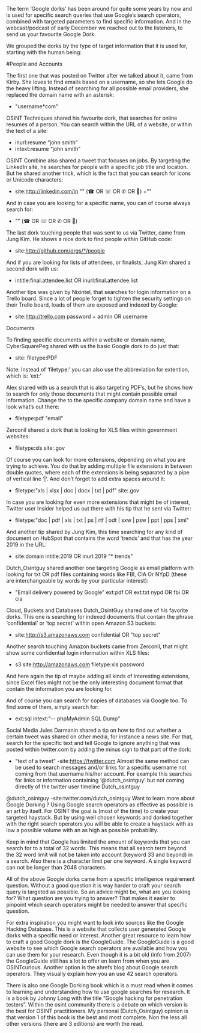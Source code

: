 The term ‘Google dorks’ has been around for quite some years by now and is used for specific search queries that use Google’s search operators, combined with targeted parameters to find specific information. And in the webcast/podcast of early December we reached out to the listeners, to send us your favourite Google Dork.

We grouped the dorks by the type of target information that it is used for, starting with the human being:

#People and Accounts

The first one that was posted on Twitter after we talked about it, came from Kirby. She loves to find emails based on a username, so she lets Google do the heavy lifting. Instead of searching for all possible email providers, she replaced the domain name with an asterisk:

* "username*com"

OSINT Techniques shared his favourite dork, that searches for online resumes of a person. You can search within the URL of a website, or within the text of a site:

* inurl:resume “john smith”
* intext:resume “john smith”

OSINT Combine also shared a tweet that focuses on jobs. By targeting the LinkedIn site, he searches for people with a specific job title and location. But he shared another trick, which is the fact that you can search for icons or Unicode characters:

* site:http://linkedin.com/in "<job title>" (☎ OR ☏ OR ✆ OR 📱) +"<location>"

And in case you are looking for a specific name, you can of course always search for:

* "<name>" (☎ OR ☏ OR ✆ OR 📱)

The last dork touching people that was sent to us via Twitter, came from Jung Kim. He shows a nice dork to find people within GitHub code:

* site:http://github.com/orgs/*/people

And if you are looking for lists of attendees, or finalists, Jung Kim shared a second dork with us:

* intitle:final.attendee.list OR inurl:final.attendee.list

Another tips was given by Nixintel, that searches for login information on a Trello board. Since a lot of people forget to tighten the security settings on their Trello board, loads of them are exposed and indexed by Google:

* site:http://trello.com password + admin OR username

Documents

To finding specific documents within a website or domain name, CyberSquarePeg shared with us the basic Google dork to do just that:

* site:<domain> filetype:PDF

Note: Instead of ‘filetype:’ you can also use the abbreviation for extention, which is: ‘ext:’

Alex shared with us a search that is also targeting PDF’s, but he shows how to search for only those documents that might contain possible email information. Change the <domain> to the specific company domain name and have a look what’s out there:

* filetype:pdf <domain> "email"

Zerconil shared a dork that is looking for XLS files within government websites:

* filetype:xls site:.gov

Of course you can look for more extensions, depending on what you are trying to achieve. You do that by adding multiple file extensions in between double quotes, where each of the extensions is being separated by a pipe of vertical line ‘|’. And don’t forget to add extra spaces around it:

* filetype:"xls | xlsx | doc | docx | txt | pdf" site:.gov

In case you are looking for even more extensions that might be of interest, Twitter user Insider helped us out there with his tip that he sent via Twitter:

* filetype:"doc | pdf | xls | txt | ps | rtf | odt | sxw | psw | ppt | pps | xml"

And another tip shared by Jung Kim, this time searching for any kind of document on HubSpot that contains the word ‘trends’ and that has the year 2019 in the URL:

* site:domain intitle:2019 OR inurl:2019 "* trends"

Dutch_Osintguy shared another one targeting Google as email platform with looking for txt OR pdf files containing words like FBI, CIA Or NYpD (these are interchangeable by words by your particular interest):

* "Email delivery powered by Google" ext:pdf OR ext:txt nypd OR fbi OR cia

Cloud, Buckets and Databases
Dutch_OsintGuy shared one of his favorite dorks. This one is searching for indexed documents that contain the phrase ‘confidential’ or ‘top secret’ within open Amazon S3 buckets:

* site:http://s3.amazonaws.com confidential OR "top secret"

Another search touching Amazon buckets came from Zerconil, that might show some confidential login information within XLS files:

* s3 site:http://amazonaws.com filetype:xls password

And here again the tip of maybe adding all kinds of interesting extensions, since Excel files might not be the only interesting document format that contain the information you are looking for.

And of course you can search for copies of databases via Google too. To find some of them, simply search for:

* ext:sql intext:"-- phpMyAdmin SQL Dump"

Social Media
Jules Darmanin shared a tip on how to find out whether a certain tweet was shared on other media, for instance a news site. For that, search for the specific text and tell Google to ignore anything that was posted within twitter.com by adding the minus sign to that part of the dork:

* "text of a tweet" -site:https://twitter.com
Almost the same method can be used to search messages and/or links for a specific username not coming from that username his/her account. For example this searches for links or information containing ‘@dutch_osintguy’ but not coming directly of the twitter user timeline Dutch_osintguy

@dutch_osintguy -site:twitter.com/dutch_osintguy
Want to learn more about Google Dorking ?
Using Google search operators as effective as possible is an art by itself. For OSINT the goal is (most of the time) to create your targeted haystack. But by using well chosen keywords and dorked together with the right search operators you will be able to create a haystack with as low a possible volume with an as high as possible probability.

Keep in mind that Google has limited the amount of keywords that you can search for to a total of 32 words. This means that all search term beyond the 32 word limit will not be taken into account (keyword 33 and beyond) in a search. Also there is a character limit per one keyword. A single keyword can not be longer than 2048 characters.

All of the above Google dorks came from a specific intelligence requirement question. Without a good question it is way harder to craft your search query is targeted as possible. So an advice might be, what are you looking for? What question are you trying to answer? That makes it easier to pinpoint which search operators might be needed to answer that specific question.

For extra inspiration you might want to look into sources like the Google Hacking Database. This is a website that collects user generated Google dorks with a specific need or interest. Another great resource to learn how to craft a good Google dork is the GoogleGuide. The GoogleGuide is a good website to see which Google search operators are available and how you can use them for your research. Even though it is a bit old (info from 2007) the GoogleGuide still has a lot to offer en learn from when you are OSINTcurious. Another option is the ahrefs blog about Google search operators. They visually explain how you an use 42 search operators.

There is also one Google Dorking book which is a must read when it comes to learning and understanding how to use google searches for research. It is a book by Johnny Long with the title “Google hacking for penetration testers”. Within the osint community there is a debate on which version is the best for OSINT practitioners. My personal (Dutch_Osintguy) opinion is that version 1 of this book is the best and most complete. Non the less all other versions (there are 3 editions) are worth the read.



